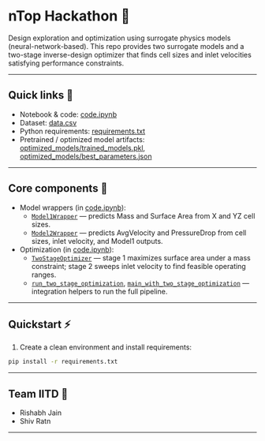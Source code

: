 # nTop Hackathon 🍵

Design exploration and optimization using surrogate physics models (neural-network-based). This repo provides two surrogate models and a two-stage inverse-design optimizer that finds cell sizes and inlet velocities satisfying performance constraints.

---

## Quick links 🚀
- Notebook & code: [code.ipynb](code.ipynb)
- Dataset: [data.csv](data.csv)
- Python requirements: [requirements.txt](requirements.txt)
- Pretrained / optimized model artifacts: [optimized_models/trained_models.pkl](optimized_models/trained_models.pkl), [optimized_models/best_parameters.json](optimized_models/best_parameters.json)

---

## Core components 🧩
- Model wrappers (in [code.ipynb](code.ipynb)):
    - [`Model1Wrapper`](code.ipynb) — predicts Mass and Surface Area from X and YZ cell sizes.
    - [`Model2Wrapper`](code.ipynb) — predicts AvgVelocity and PressureDrop from cell sizes, inlet velocity, and Model1 outputs.
- Optimization (in [code.ipynb](code.ipynb)):
    - [`TwoStageOptimizer`](code.ipynb) — stage 1 maximizes surface area under a mass constraint; stage 2 sweeps inlet velocity to find feasible operating ranges.
    - [`run_two_stage_optimization`](code.ipynb), [`main_with_two_stage_optimization`](code.ipynb) — integration helpers to run the full pipeline.

---

## Quickstart ⚡

1. Create a clean environment and install requirements:
```sh
pip install -r requirements.txt
```

---

## Team IITD 👥

- Rishabh Jain
- Shiv Ratn

---


